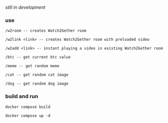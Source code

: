 _still in development_
### use

```
/w2room -- creates Watch2Gether room
```
```
/w2link <link> -- creates Watch2Gether room with preloaded video
```
```
/w2add <link> -- instant playing a video in existing Watch2Gether room
```
```
/btc -- get current btc value
```
```
/meme -- get random meme
```
```
/cat -- get random cat image
```
```
/dog -- get random dog image
```


### build and run 

```
docker compose build
```
```
docker compose up -d 
```

